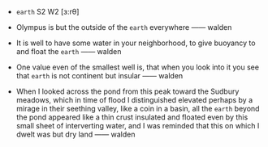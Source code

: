 - `earth` S2 W2 [ɜ:rθ]



-  Olympus is but the outside of the `earth` everywhere —— walden

-  It is well to have some water in your neighborhood, to give buoyancy to and float the `earth` —— walden

-  One value even of the smallest well is, that when you look into it you see that `earth` is not continent but insular —— walden

-  When I looked across the pond from this peak toward the Sudbury meadows, which in time of flood I distinguished elevated perhaps by a mirage in their seething valley, like a coin in a basin, all the `earth` beyond the pond appeared like a thin crust insulated and floated even by this small sheet of interverting water, and I was reminded that this on which I dwelt was but dry land —— walden